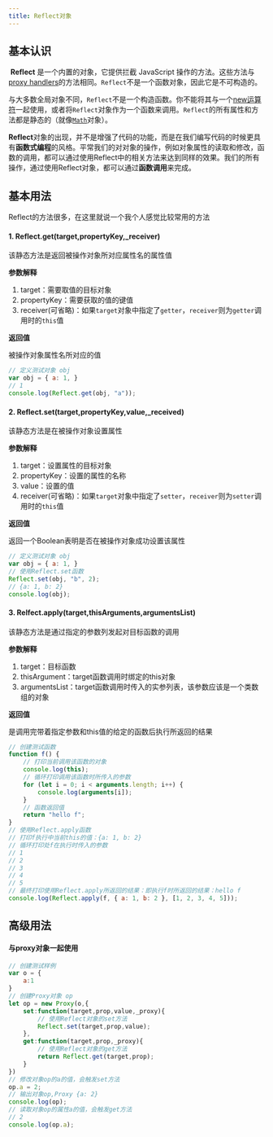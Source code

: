 ```yaml
---
title: Reflect对象
---
```

## 基本认识

​	**Reflect** 是一个内置的对象，它提供拦截 JavaScript 操作的方法。这些方法与[proxy handlers](https://wiki.developer.mozilla.org/en-US/docs/Web/JavaScript/Reference/Global_Objects/Proxy/handler)的方法相同。`Reflect`不是一个函数对象，因此它是不可构造的。

​	与大多数全局对象不同，`Reflect`不是一个构造函数。你不能将其与一个[new运算符](https://developer.mozilla.org/zh-CN/docs/Web/JavaScript/Reference/Operators/new)一起使用，或者将`Reflect`对象作为一个函数来调用。`Reflect`的所有属性和方法都是静态的（就像[`Math`](https://developer.mozilla.org/zh-CN/docs/Web/JavaScript/Reference/Global_Objects/Math)对象）。

​	**Reflect**对象的出现，并不是增强了代码的功能，而是在我们编写代码的时候更具有**函数式编程**的风格。平常我们的对对象的操作，例如对象属性的读取和修改，函数的调用，都可以通过使用Reflect中的相关方法来达到同样的效果。我们的所有操作，通过使用Reflect对象，都可以通过**函数调用**来完成。

## 基本用法

Reflect的方法很多，在这里就说一个我个人感觉比较常用的方法

#### 1. Reflect.get(target,propertyKey,_receiver)

该静态方法是返回被操作对象所对应属性名的属性值

**参数解释**

1. target：需要取值的目标对象
2. propertyKey：需要获取的值的键值
3. receiver(可省略)：如果`target`对象中指定了`getter`，`receiver`则为`getter`调用时的`this`值

**返回值**

被操作对象属性名所对应的值

```js
// 定义测试对象 obj
var obj = { a: 1, }
// 1
console.log(Reflect.get(obj, "a"));
```

#### 2. Reflect.set(target,propertyKey,value,_received)

该静态方法是在被操作对象设置属性

**参数解释**

1. target：设置属性的目标对象
2. propertyKey：设置的属性的名称
3. value：设置的值
4. receiver(可省略)：如果`target`对象中指定了`setter`，`receiver`则为`setter`调用时的`this`值

**返回值**

返回一个Boolean表明是否在被操作对象成功设置该属性

```js
// 定义测试对象 obj
var obj = { a: 1, }
// 使用Reflect.set函数
Reflect.set(obj, "b", 2);
// {a: 1, b: 2}
console.log(obj);
```

#### 3. Relfect.apply(target,thisArguments,argumentsList)

该静态方法是通过指定的参数列发起对目标函数的调用

**参数解释**

1. target：目标函数
2. thisArgument：target函数调用时绑定的this对象
3. argumentsList：target函数调用时传入的实参列表，该参数应该是一个类数组的对象

**返回值**

是调用完带着指定参数和this值的给定的函数后执行所返回的结果

```js
// 创建测试函数
function f() {
    // 打印当前调用该函数的对象
    console.log(this);
    // 循环打印调用该函数时所传入的参数
    for (let i = 0; i < arguments.length; i++) {
        console.log(arguments[i]);
    }
    // 函数返回值
    return "hello f";
}
// 使用Reflect.apply函数
// 打印f执行中当前this的值：{a: 1, b: 2}
// 循环打印处f在执行时传入的参数
// 1
// 2
// 3
// 4
// 5
// 最终打印使用Reflect.apply所返回的结果：即执行f时所返回的结果：hello f
console.log(Reflect.apply(f, { a: 1, b: 2 }, [1, 2, 3, 4, 5]));
```

## 高级用法

#### 与proxy对象一起使用

```js
// 创建测试样例
var o = {
    a:1
}
// 创建Proxy对象 op
let op = new Proxy(o,{
    set:function(target,prop,value,_proxy){
        // 使用Reflect对象的set方法
        Reflect.set(target,prop,value);
    },
    get:function(target,prop,_proxy){
        // 使用Reflect对象的get方法
        return Reflect.get(target,prop);
    }
})
// 修改对象op的a的值，会触发set方法
op.a = 2;
// 输出对象op,Proxy {a: 2}
console.log(op);
// 读取对象op的属性a的值，会触发get方法
// 2
console.log(op.a);
```

